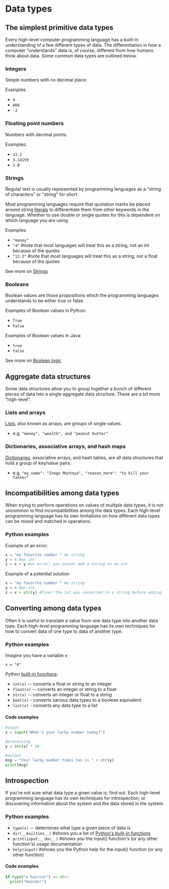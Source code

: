 # Data types

## The simplest primitive data types

Every high-level computer programming language has a built-in
understanding of a few different types of data. The differentiation in
how a computer \"understands\" data is, of course, different from how
humans think about data. Some common data types are outlined below.

### Integers

Simple numbers with no decimal place.

Examples:

- `4`
- `666`
- `-2`

### Floating point numbers

Numbers with decimal points.

Examples:

- `12.2`
- `3.14159`
- `1.0`

### Strings

Regular text is usually represented by programming languages as a
\"string of characters\" or \"string\" for short.

Most programming languages require that quotation marks be placed around
string [literals](Variables,_literals,_and_expressions) to
differentiate them from other keywords in the language. Whether to use
double or single quotes for this is dependent on which language you are
using.

Examples:

- `"money"`
- `"4"` \#note that most languages will treat this as a string, not an
  int because of the quotes
- `"12.2"` \#note that most languages will treat this as a string, not
  a float because of the quotes

See more on [Strings](./string-basics.md)

### Booleans

Boolean values are those propositions which the programming languages
understands to be either true or false.

Examples of Boolean values in Python:

- `True`
- `False`

Examples of Boolean values in Java:

- `true`
- `false`

See more on [Boolean logic](./boolean-logic.md)

## Aggregate data structures

Some data structures allow you to group together a bunch of different
pieces of data into a single aggregate data structure. These are a bit
more "high-level".

### Lists and arrays

[Lists](./list-basics.md), also known as arrays, are groups of single values.

- e.g. `"money", "wealth", and "peanut butter"`

### Dictionaries, associative arrays, and hash maps

[Dictionaries](./dictionary-basics.md), associative arrays, and hash
tables, are all data structures that hold a group of key/value pairs.

- e.g. `"my_name": "Inego Montoya", "reason_here": "to kill your father"`

## Incompatibilities among data types

When trying to perform operations on values of multiple data types, it is not uncommon to find incompatibilities among the data types. Each high-level programming language has its own limitations on how different data types can be mixed and matched in operations.

### Python examples

Example of an error:

```python
x = "my favorite number " #a string
y = 4 #an int
z = x + y #an error! you cannot add a string to an int
```

Example of a potential solution

```python
x = "my favorite number " #a string
y = 4 #an int
z = x + str(y) #fine! the int was converted to a string before adding
```

## Converting among data types

Often it is useful to translate a value from one data type into another data type. Each high-level programming language has its own techniques for how to convert data of one type to data of another type.

### Python examples

Imagine you have a variable x

`x = "4"`

Python [built-in functions](./modules.md):

- `int(x)` -- converts a float or string to an integer
- `float(x)` -- converts an integer or string to a float
- `str(x)` -- converts an integer or float to a string
- `bool(x)` - converts various data types to a boolean equivalent
- `list(x)` - converts any data type to a list

#### Code examples

```python
#input
x = input("What's your lucky number today?")

#processing
y = int(x) * 10

#output
msg = "Your lucky number times ten is " + str(y)
print(msg)
```

## Introspection

If you\'re not sure what data type a given value is, find out. Each high-level programming language has its own techniques for introspection, or discovering information about the system and the data stored in the system.

### Python examples

- `type(x)` -- determines what type a given piece of data is
- `dir(__builtins__)` \#shows you a list of [Python's built-in functions](http://docs.python.org/py3k/library/functions.html)
- `print(input.__doc__)` \#shows you the input() function's (or any other function's) usage documentation
- `help(input)` \#shows you the Python help for the input() function (or
  any other function)

#### Code examples

```python
if type("a haircut") == str:
  print("Hoorah!")
```
